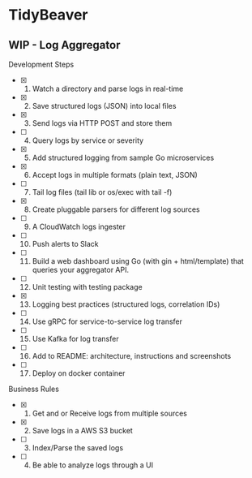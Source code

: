 # TidyBeaver
## WIP - Log Aggregator

Development Steps
- [X] 1. Watch a directory and parse logs in real-time
- [X] 2. Save structured logs (JSON) into local files
- [X] 3. Send logs via HTTP POST and store them
- [ ] 4. Query logs by service or severity
- [X] 5. Add structured logging from sample Go microservices
- [X] 6. Accept logs in multiple formats (plain text, JSON)
- [ ] 7. Tail log files (tail lib or os/exec with tail -f)
- [X] 8. Create pluggable parsers for different log sources
- [ ] 9. A CloudWatch logs ingester
- [ ] 10. Push alerts to Slack
- [ ] 11. Build a web dashboard using Go (with gin + html/template) that queries your aggregator API.
- [ ] 12. Unit testing with testing package
- [X] 13. Logging best practices (structured logs, correlation IDs)
- [ ] 14. Use gRPC for service-to-service log transfer
- [ ] 15. Use Kafka for log transfer
- [ ] 16. Add to README: architecture, instructions and screenshots
- [ ] 17. Deploy on docker container

Business Rules
- [X] 1. Get and or Receive logs from multiple sources
- [X] 2. Save logs in a AWS S3 bucket
- [ ] 3. Index/Parse the saved logs
- [ ] 4. Be able to analyze logs through a UI